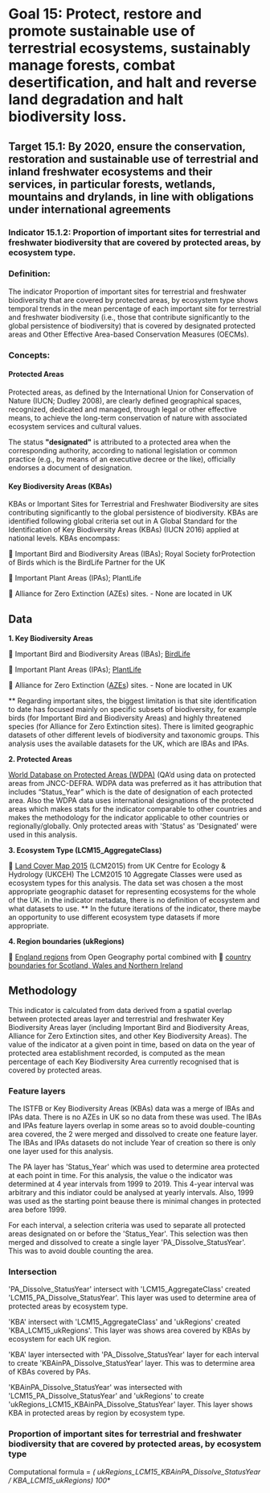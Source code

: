 # **Goal 15**: Protect, restore and promote sustainable use of terrestrial ecosystems, sustainably manage forests, combat desertification, and halt and reverse land degradation and halt biodiversity loss.

## **Target 15.1**: By 2020, ensure the conservation, restoration and sustainable use of terrestrial and inland freshwater ecosystems and their services, in particular forests, wetlands, mountains and drylands, in line with obligations under international agreements

### **Indicator 15.1.2**: Proportion of important sites for terrestrial and freshwater biodiversity that are covered by protected areas, by ecosystem type.

### Definition:
The indicator Proportion of important sites for terrestrial and freshwater biodiversity that are covered by protected areas, by ecosystem type shows temporal trends in the mean percentage of each important site for terrestrial and freshwater biodiversity (i.e., those that contribute significantly to the global persistence of biodiversity) that is covered by designated protected areas and Other Effective Area-based Conservation Measures (OECMs).

### Concepts:

#### Protected Areas
Protected areas, as defined by the International Union for Conservation of Nature (IUCN; Dudley 2008), are clearly defined geographical spaces, recognized, dedicated and managed, through legal or other effective means, to achieve the long-term conservation of nature with associated ecosystem services and cultural values.

The status **"designated"** is attributed to a protected area when the corresponding authority, according to national legislation or common practice (e.g., by means of an executive decree or the like), officially endorses a document of designation. 

#### Key Biodiversity Areas (KBAs)

KBAs or Important Sites for Terrestrial and Freshwater Biodiversity are sites contributing significantly to the global persistence of biodiversity. KBAs are identified following global criteria set out in A Global Standard for the Identification of Key Biodiversity Areas (KBAs) (IUCN 2016) applied at national levels. KBAs encompass:

	Important Bird and Biodiversity Areas (IBAs); Royal Society forProtection of Birds which is the BirdLife Partner for the UK

	Important Plant Areas (IPAs); PlantLife

	Alliance for Zero Extinction (AZEs) sites. - None are located in UK

## Data

**1.	Key Biodiversity Areas**

	Important Bird and Biodiversity Areas (IBAs); [BirdLife](http://datazone.birdlife.org/country/united-kingdom/ibas)

	Important Plant Areas (IPAs); [PlantLife](https://www.plantlife.org.uk/uk/nature-reserves-important-plant-areas/important-plant-areas)

	Alliance for Zero Extinction ([AZEs](https://zeroextinction.org/site-identification/2018-global-aze-map/)) sites. - None are located in UK

** Regarding important sites, the biggest limitation is that site identification to date has focused mainly on specific subsets of biodiversity, for example birds (for Important Bird and Biodiversity Areas) and highly threatened species (for Alliance for Zero Extinction sites). There is limited geographic datasets of other different levels of biodiversity and taxonomic groups. This analysis uses the available datasets for the UK, which are IBAs and IPAs.

**2.	Protected Areas**

[World Database on Protected Areas (WDPA)](https://protectedplanet.net/country/GB)  (QA’d using data on protected areas from JNCC-DEFRA. WDPA data was preferred as it has attribution that includes “Status_Year” which is the date of designation of each protected area. Also the WDPA data uses international designations of the protected areas which makes stats for the indicator comparable to other countries and makes the methodology for the indicator applicable to other countries or regionally/globally. Only protected areas with 'Status' as 'Designated' were used in this analysis.

**3.	Ecosystem Type (LCM15_AggregateClass)**

	[Land Cover Map 2015](https://www.ceh.ac.uk/services/land-cover-map-2015) (LCM2015) from UK Centre for Ecology & Hydrology (UKCEH) 
The LCM2015 10 Aggregate Classes were used as ecosystem types for this analysis. 
The data set was chosen a the most appropriate geographic dataset for representing ecosystems for the whole of the UK. in the indicator metadata, there is no definition of ecosystem and what datasets to use. ** In the future iterations of the indicator, there maybe an opportunity to use different ecosystem type datasets if more appropriate.

**4.	Region boundaries (ukRegions)**

	[England regions](https://geoportal.statistics.gov.uk/datasets/regions-december-2019-boundaries-en-bfe) from Open Geography portal  combined with 
	[country boundaries for Scotland, Wales and Northern Ireland](https://geoportal.statistics.gov.uk/datasets/countries-december-2019-boundaries-uk-bfe)

## Methodology


This indicator is calculated from data derived from a spatial overlap between protected areas layer and terrestrial and freshwater Key Biodiversity Areas layer (including Important Bird and Biodiversity Areas, Alliance for Zero Extinction sites, and other Key Biodiversity Areas). 
The value of the indicator at a given point in time, based on data on the year of protected area establishment recorded, is computed as the mean percentage of each Key Biodiversity Area currently recognised that is covered by protected areas.


### Feature layers

The ISTFB or Key Biodiversity Areas (KBAs) data was a merge of IBAs and IPAs data. There is no AZEs in UK so no data from these was used. The IBAs and IPAs feature layers overlap in some areas so to avoid double-counting area covered, the 2 were merged and dissolved to create one feature layer. The IBAs and IPAs datasets do not include Year of creation so there is only one layer used for this analysis.

The PA layer has 'Status_Year' which was used to determine area protected at each point in time. For this analysis, the value o the indicator was determined at 4 year intervals from 1999 to 2019. This 4-year interval was arbitrary and this indiator could be analysed at yearly intervals. Also, 1999 was used as the starting point beause there is minimal changes in protected area before 1999.

For each interval, a selection criteria was used to separate all protected areas designated on or before the 'Status_Year'. This selection was then merged and dissolved to create a single layer 'PA_Dissolve_StatusYear'. This was to avoid double counting the area.

### Intersection

'PA_Dissolve_StatusYear' intersect with 'LCM15_AggregateClass' created 'LCM15_PA_Dissolve_StatusYear'. This layer was used to determine area of protected areas by ecosystem type.

'KBA' intersect with 'LCM15_AggregateClass' and 'ukRegions' created 'KBA_LCM15_ukRegions'. This layer was shows area covered by KBAs by ecosystem for each UK region.

'KBA' layer intersected with 'PA_Dissolve_StatusYear' layer for each interval to create 'KBAinPA_Dissolve_StatusYear' layer. This was to determine area of KBAs covered by PAs.

'KBAinPA_Dissolve_StatusYear' was intersected with 'LCM15_PA_Dissolve_StatusYear' and 'ukRegions' to create 'ukRegions_LCM15_KBAinPA_Dissolve_StatusYear' layer. This layer shows KBA in protected areas by region by ecosystem type.


### Proportion of important sites for terrestrial and freshwater biodiversity that are covered by protected areas, by ecosystem type

Computational formula = **( ukRegions_LCM15_KBAinPA_Dissolve_StatusYear / KBA_LCM15_ukRegions)* 100**





